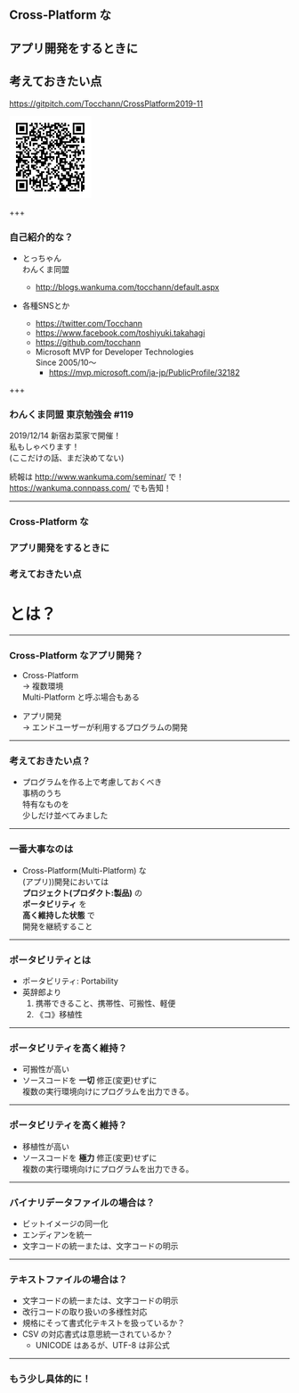 ## Cross-Platform な
## アプリ開発をするときに
## 考えておきたい点

<https://gitpitch.com/Tocchann/CrossPlatform2019-11>

![QRCode](Resources/qrcode.png)

+++

### 自己紹介的な？

* とっちゃん  
わんくま同盟  
  * <http://blogs.wankuma.com/tocchann/default.aspx>

* 各種SNSとか  
  * <https://twitter.com/Tocchann>  
  * <https://www.facebook.com/toshiyuki.takahagi>  
  * <https://github.com/tocchann>  
  * Microsoft MVP for Developer Technologies  
    Since 2005/10～  
    * <https://mvp.microsoft.com/ja-jp/PublicProfile/32182>

+++

### わんくま同盟 東京勉強会 #119

2019/12/14 新宿お菜家で開催！  
私もしゃべります！  
(ここだけの話、まだ決めてない)

続報は <http://www.wankuma.com/seminar/> で！  
<https://wankuma.connpass.com/> でも告知！

---

### Cross-Platform な  
### アプリ開発をするときに  
### 考えておきたい点  

# とは？

---

### Cross-Platform なアプリ開発？

* Cross-Platform  
→ 複数環境  
Multi-Platform と呼ぶ場合もある

* アプリ開発  
→ エンドユーザーが利用するプログラムの開発

---

### 考えておきたい点？

* プログラムを作る上で考慮しておくべき  
事柄のうち  
特有なものを  
少しだけ並べてみました

---

### 一番大事なのは

* Cross-Platform(Multi-Platform) な  
(アプリ))開発においては  
**プロジェクト(プロダクト:製品)** の  
**ポータビリティ** を  
**高く維持した状態** で  
開発を継続すること

---

### ポータビリティとは

* ポータビリティ: Portability
* 英辞郎より
  1. 携帯できること、携帯性、可搬性、軽便
  1. 《コ》移植性

---

### ポータビリティを高く維持？

* 可搬性が高い
* ソースコードを **一切** 修正(変更)せずに  
複数の実行環境向けにプログラムを出力できる。

---

### ポータビリティを高く維持？

* 移植性が高い
* ソースコードを **極力** 修正(変更)せずに  
複数の実行環境向けにプログラムを出力できる。

---

### バイナリデータファイルの場合は？

* ビットイメージの同一化
* エンディアンを統一
* 文字コードの統一または、文字コードの明示

---

### テキストファイルの場合は？

* 文字コードの統一または、文字コードの明示
* 改行コードの取り扱いの多様性対応
* 規格にそって書式化テキストを扱っているか？
* CSV の対応書式は意思統一されているか？
  * UNICODE はあるが、UTF-8 は非公式

---

### もう少し具体的に！

